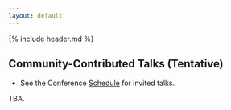 ```yaml
---
layout: default
---
```


{% include header.md %}

## Community-Contributed Talks (Tentative)

- See the Conference [Schedule](schedule.md) for invited talks.

TBA.